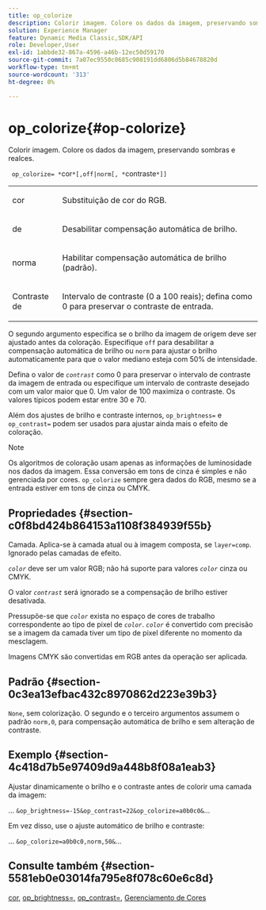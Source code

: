 ```yaml
---
title: op_colorize
description: Colorir imagem. Colore os dados da imagem, preservando sombras e realces.
solution: Experience Manager
feature: Dynamic Media Classic,SDK/API
role: Developer,User
exl-id: 1abbde32-867a-4596-a46b-12ec50d59170
source-git-commit: 7a07ec9550c0685c908191dd6806d5b84678820d
workflow-type: tm+mt
source-wordcount: '313'
ht-degree: 0%

---
```


# op_colorize{#op-colorize}

Colorir imagem. Colore os dados da imagem, preservando sombras e realces.

` op_colorize= *`cor`*[,off|norm[, *`contraste`*]]`

<table id="simpletable_768D6CDF3F734E7F89DC7AB2EAAC0C77"> 
 <tr class="strow"> 
  <td class="stentry"> <p> <span class="varname"> cor </span> </p> </td> 
  <td class="stentry"> <p>Substituição de cor do RGB. </p> </td> 
 </tr> 
 <tr class="strow"> 
  <td class="stentry"> <p> <span class="codeph">de </span> </p> </td> 
  <td class="stentry"> <p>Desabilitar compensação automática de brilho. </p> </td> 
 </tr> 
 <tr class="strow"> 
  <td class="stentry"> <p> <span class="codeph"> norma </span> </p> </td> 
  <td class="stentry"> <p>Habilitar compensação automática de brilho (padrão). </p> </td> 
 </tr> 
 <tr class="strow"> 
  <td class="stentry"> <p> Contraste <span class="varname"> de </span> </p> </td> 
  <td class="stentry"> <p>Intervalo de contraste (0 a 100 reais); defina como 0 para preservar o contraste de entrada. </p> </td> 
 </tr> 
</table>

O segundo argumento especifica se o brilho da imagem de origem deve ser ajustado antes da coloração. Especifique `off` para desabilitar a compensação automática de brilho ou `norm` para ajustar o brilho automaticamente para que o valor mediano esteja com 50% de intensidade.

Defina o valor de *`contrast`* como 0 para preservar o intervalo de contraste da imagem de entrada ou especifique um intervalo de contraste desejado com um valor maior que 0. Um valor de 100 maximiza o contraste. Os valores típicos podem estar entre 30 e 70.

Além dos ajustes de brilho e contraste internos, `op_brightness=` e `op_contrast=` podem ser usados para ajustar ainda mais o efeito de coloração.

>[!NOTE]
>
>Os algoritmos de coloração usam apenas as informações de luminosidade nos dados da imagem. Essa conversão em tons de cinza é simples e não gerenciada por cores. `op_colorize` sempre gera dados do RGB, mesmo se a entrada estiver em tons de cinza ou CMYK.

## Propriedades {#section-c0f8bd424b864153a1108f384939f55b}

Camada. Aplica-se à camada atual ou à imagem composta, se `layer=comp`. Ignorado pelas camadas de efeito.

*`color`* deve ser um valor RGB; não há suporte para valores *`color`* cinza ou CMYK.

O valor *`contrast`* será ignorado se a compensação de brilho estiver desativada.

Pressupõe-se que *`color`* exista no espaço de cores de trabalho correspondente ao tipo de pixel de *`color`*. *`color`* é convertido com precisão se a imagem da camada tiver um tipo de pixel diferente no momento da mesclagem.

Imagens CMYK são convertidas em RGB antes da operação ser aplicada.

## Padrão {#section-0c3ea13efbac432c8970862d223e39b3}

`None`, sem colorização. O segundo e o terceiro argumentos assumem o padrão `norm,0`, para compensação automática de brilho e sem alteração de contraste.

## Exemplo {#section-4c418d7b5e97409d9a448b8f08a1eab3}

Ajustar dinamicamente o brilho e o contraste antes de colorir uma camada da imagem:

... `&op_brightness=-15&op_contrast=22&op_colorize=a0b0c0&`...

Em vez disso, use o ajuste automático de brilho e contraste:

... `&op_colorize=a0b0c0,norm,50&`...

## Consulte também {#section-5581eb0e03014fa795e8f078c60e6c8d}

[cor](/help/aem-is-ir-api/is-api/http-ref/image-serving-api-ref/c-http-protocol-reference/c-data-types/r-is-http-color.md), [op_brightness=](../../../../../is-api/http-ref/image-serving-api-ref/c-http-protocol-reference/c-command-reference/r-op-brightness.md#reference-edf79dc41ae5411c80bec3ee3731c58a), [op_contrast=](../../../../../is-api/http-ref/image-serving-api-ref/c-http-protocol-reference/c-command-reference/r-op-contrast.md#reference-b26dfa9869fd43bebea0fbb8e9fe743d), [Gerenciamento de Cores](../../../../../is-api/http-ref/image-serving-api-ref/c-http-protocol-reference/c-syntax-and-features/r-color-management.md#reference-c7e4a72d589145189f7e4bcb6b4544d7)
